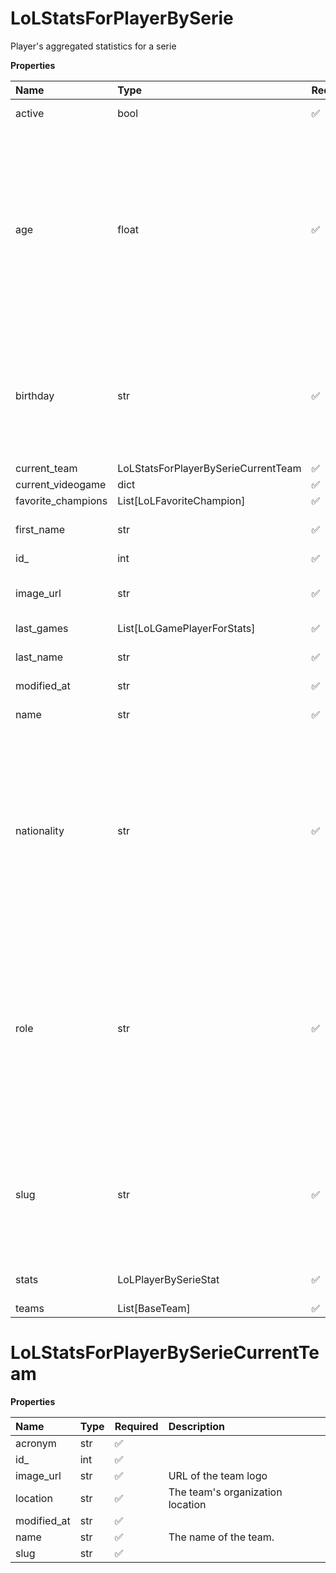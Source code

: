 # LoLStatsForPlayerBySerie

Player's aggregated statistics for a serie

**Properties**

| Name               | Type                                | Required | Description                                                                                                                                                                                                                                    |
| :----------------- | :---------------------------------- | :------- | :--------------------------------------------------------------------------------------------------------------------------------------------------------------------------------------------------------------------------------------------- |
| active             | bool                                | ✅       | Whether player is active                                                                                                                                                                                                                       |
| age                | float                               | ✅       | Age of the player, `null` if unknown. When `birthday` is `null`, `age` is an approxiamation. Read more about [players' age](/docs/about-players-age) <br/>**Note**: This field is only present for users running the Historical plan or above. |
| birthday           | str                                 | ✅       | Birth day of the player, `YYYY-MM-DD` format. `null` if unknown. <br/>**Note**: This field is only present for users running the Historical plan or above.                                                                                     |
| current_team       | LoLStatsForPlayerBySerieCurrentTeam | ✅       |                                                                                                                                                                                                                                                |
| current_videogame  | dict                                | ✅       |                                                                                                                                                                                                                                                |
| favorite_champions | List[LoLFavoriteChampion]           | ✅       |                                                                                                                                                                                                                                                |
| first_name         | str                                 | ✅       | First name of the player. `null` if unknown                                                                                                                                                                                                    |
| id\_               | int                                 | ✅       | ID of the player                                                                                                                                                                                                                               |
| image_url          | str                                 | ✅       | URL to the photo of the player. `null` if not available.                                                                                                                                                                                       |
| last_games         | List[LoLGamePlayerForStats]         | ✅       |                                                                                                                                                                                                                                                |
| last_name          | str                                 | ✅       | Last name of the player. `null` if unknown                                                                                                                                                                                                     |
| modified_at        | str                                 | ✅       |                                                                                                                                                                                                                                                |
| name               | str                                 | ✅       | Professional name of the player                                                                                                                                                                                                                |
| nationality        | str                                 | ✅       | Country code matching the nationality of the player according to the ISO 3166-1 standard (Alpha-2 code). <br/>In addition to the standard, the `XK` code is used for Kosovo. <br/>`null` if unknown                                            |
| role               | str                                 | ✅       | Role/position of the player. Field value varies depending on the video game.`null` if unknown. <br/>**Note**: role is only available for DotA 2, League of Legends, and Overwatch players. <br/>`null` for other video games.                  |
| slug               | str                                 | ✅       | Unique, human-readable identifier for the player. <br/>`id` and `slug` can be used interchangeably throughout the API.                                                                                                                         |
| stats              | LoLPlayerBySerieStat                | ✅       | Player's statistics for a serie                                                                                                                                                                                                                |
| teams              | List[BaseTeam]                      | ✅       |                                                                                                                                                                                                                                                |

# LoLStatsForPlayerBySerieCurrentTeam

**Properties**

| Name        | Type | Required | Description                      |
| :---------- | :--- | :------- | :------------------------------- |
| acronym     | str  | ✅       |                                  |
| id\_        | int  | ✅       |                                  |
| image_url   | str  | ✅       | URL of the team logo             |
| location    | str  | ✅       | The team's organization location |
| modified_at | str  | ✅       |                                  |
| name        | str  | ✅       | The name of the team.            |
| slug        | str  | ✅       |                                  |
